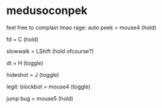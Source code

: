 # medusoconpek
feel free to complain lmao
rage:
auto peek = mouse4 (hold)

fd = C (hold)

slowwalk = LShift (hold ofcourse?)

dt = H (toggle)

hideshot = J (toggle)

legit:
blockbot = mouse4 (toggle)

jump bug = mouse5 (hold)
